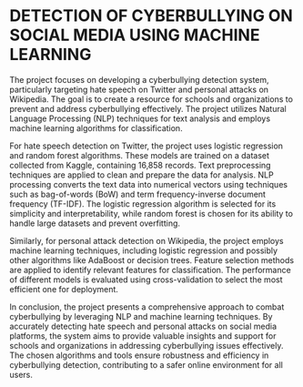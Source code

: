# DETECTION OF CYBERBULLYING ON SOCIAL MEDIA USING MACHINE LEARNING

The project focuses on developing a cyberbullying detection system, particularly targeting hate speech on Twitter and personal attacks on Wikipedia. The goal is to create a resource for schools and organizations to prevent and address cyberbullying effectively. The project utilizes Natural Language Processing (NLP) techniques for text analysis and employs machine learning algorithms for classification. 

For hate speech detection on Twitter, the project uses logistic regression and random forest algorithms. These models are trained on a dataset collected from Kaggle, containing 16,858 records. Text preprocessing techniques are applied to clean and prepare the data for analysis. NLP processing converts the text data into numerical vectors using techniques such as bag-of-words (BoW) and term frequency-inverse document frequency (TF-IDF). The logistic regression algorithm is selected for its simplicity and interpretability, while random forest is chosen for its ability to handle large datasets and prevent overfitting.

Similarly, for personal attack detection on Wikipedia, the project employs machine learning techniques, including logistic regression and possibly other algorithms like AdaBoost or decision trees. Feature selection methods are applied to identify relevant features for classification. The performance of different models is evaluated using cross-validation to select the most efficient one for deployment.

In conclusion, the project presents a comprehensive approach to combat cyberbullying by leveraging NLP and machine learning techniques. By accurately detecting hate speech and personal attacks on social media platforms, the system aims to provide valuable insights and support for schools and organizations in addressing cyberbullying issues effectively. The chosen algorithms and tools ensure robustness and efficiency in cyberbullying detection, contributing to a safer online environment for all users.
